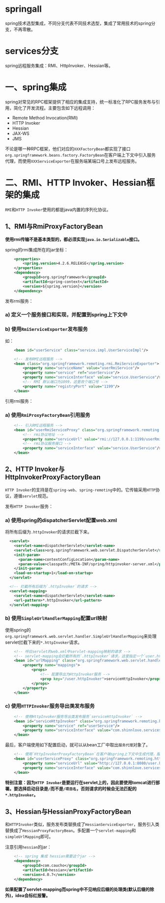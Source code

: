 # springall
spring技术选型集成，不同分支代表不同技术选型，集成了常用技术的spring分支，不再零散。

# services分支
spring远程服务集成：RMI、HttpInvoker、Hessian等。


# 一、spring集成

spring对常见的RPC框架提供了相应的集成支持，统一标准化了RPC服务发布与引用，简化了开发流程。主要包含如下远程调用：

- Remote Method Invocation(RMI)
- HTTP Invoker
- Hessian
- JAX-WS
- JMS

不论是哪一种RPC框架，他们对应的`XXXFactoryBean`都实现了接口`org.springframework.beans.factory.FactoryBean`在客户端上下文中引入服务代理，而使用`XXXServiceExporter`在服务端某端口号上发布远程服务。

# 二、RMI、HTTP Invoker、Hessian框架的集成

`RMI`和`HTTP Invoker`使用的都是java内置的序列化协议。

## 1、RMI与RmiProxyFactoryBean

**使用rmi传输不是基本类型的，都必须实现`java.io.Serializable`接口。**

spring的rmi集成所在的jar坐标：
```xml
    <properties>
        <spring.version>4.2.6.RELEASE</spring.version>
    </properties>
    <dependency>
        <groupId>org.springframework</groupId>
        <artifactId>spring-context</artifactId>
        <version>${spring.version}</version>
    </dependency>
```

发布rmi服务：
### a) 定义一个服务接口和实现，并配置到spring上下文中
### b) 使用`RmiServiceExporter`发布服务
如：
```xml
    <bean id="userService" class="service.impl.UserServiceImpl"/>

    <!-- 发布RMI远程服务 -->
    <bean class="org.springframework.remoting.rmi.RmiServiceExporter">
        <property name="serviceName" value="userRmiService"/>
        <property name="service" ref="userService"/>
        <property name="serviceInterface" value="service.UserService"/>
        <!-- RMI 默认端口为1099，这里改个端口号 -->
        <property name="registryPort" value="1199"/>
    </bean>
```

引用rmi服务：
### a) 使用`RmiProxyFactoryBean`引用服务
```xml
    <!-- 引入RMI远程服务 -->
    <bean id="userRmiServiceProxy" class="org.springframework.remoting.rmi.RmiProxyFactoryBean">
        <!-- rmi协议地址 -->
        <property name="serviceUrl" value="rmi://127.0.0.1:1199/userRmiService"/>
        <!-- rmi协议服务接口 -->
        <property name="serviceInterface" value="service.UserService"/>
    </bean>
```

## 2、HTTP Invoker与HttpInvokerProxyFactoryBean

`HTTP Invoker`的支持是在`spring-web`、`spring-remoting`中的。它传输采用`HTTP`协议，遵循`servlet`规范。

发布`HTTP Invoker`服务：
### a) 使用spring的dispatcherServlet配置web.xml
将所有后缀为`.httpInvoker`的请求拦截下来。
```xml
  <servlet>
    <servlet-name>dispatcherServlet</servlet-name>
    <servlet-class>org.springframework.web.servlet.DispatcherServlet</servlet-class>
    <init-param>
      <param-name>contextConfigLocation</param-name>
      <param-value>classpath:/META-INF/spring/httpinvoker-server.xml</param-value>
    </init-param>
    <load-on-startup>1</load-on-startup>
  </servlet>

  <!-- 拦截所有后缀为`.httpInvoker`的请求 -->
  <servlet-mapping>
    <servlet-name>dispatcherServlet</servlet-name>
    <url-pattern>*.httpInvoker</url-pattern>
  </servlet-mapping>
```

### b) 使用`SimpleUrlHandlerMapping`配置url映射

使用spring的`org.springframework.web.servlet.handler.SimpleUrlHandlerMapping`来处理servlet拦截下来的`*.httpInvoker`请求。
```xml
    <!-- 呼应servlet的web.xml中servlet-mapping映射的请求 -->
    <!-- servlet-mapping会拦截所有的`.httpInvoker`请求，这里指定一个`user.httpInvoker`被`serviceHttpInvoker`处理 -->
    <bean id="urlMapping" class="org.springframework.web.servlet.handler.SimpleUrlHandlerMapping">
        <property name="mappings">
            <props>
                <!-- 配置导出为HttpInvoker服务 -->
                <prop key="/user.httpInvoker">serviceHttpInvoker</prop>
            </props>
        </property>
    </bean>
```

### c) 使用`HTTPInvoker`服务导出类发布服务

```xml
    <!-- 使用HttpInvoker服务导出类发布服务`serviceHttpInvoker` -->
    <bean id="serviceHttpInvoker" class="org.springframework.remoting.httpinvoker.HttpInvokerServiceExporter">
        <property name="service" ref="userService"/>
        <property name="serviceInterface" value="com.shinnlove.services.service.UserService"/>
    </bean>
```

最后，客户端使用如下配置启动，就可以从bean工厂中取出`服务代理`对象了。

```xml
    <!-- 使用`HttpInvokerProxyFactoryBean`在客户端spring上下文中生成代理，服务地址是IP地址+端口号+服务路径，接口必须指定 -->
    <bean id="userServiceProxy" class="org.springframework.remoting.httpinvoker.HttpInvokerProxyFactoryBean">
        <property name="serviceUrl" value="http://127.0.0.1:8080/user.httpInvoker"/>
        <property name="serviceInterface" value="com.shinnlove.services.service.UserService"/>
    </bean>
```

**特别注意：因为`HTTP Invoker`是要运行在servlet上的，因此要使用tomcat进行部署。要选择启动目录是`/`而不是`/项目名`，否则请求的时候会无法匹配的`*.httpInvoker`。**


## 3、Hessian与HessianProxyFactoryBean

和`HTTPInvoker`类似，服务发布类替换成了`HessianServiceExporter`，服务引入类替换成了`HessianProxyFactoryBean`。多配置一个`servlet-mapping`和`simpleUrlMapping`即可。

注意引用`hessian`的jar：
```xml
    <!-- spring 集成 hessian需要这个jar -->
    <dependency>
        <groupId>com.caucho</groupId>
        <artifactId>hessian</artifactId>
        <version>4.0.7</version>
    </dependency>
```

**如果配置了servlet-mapping而spring中不见响应后缀的处理类(默认后缀的除外)，idea会标红报警。**
